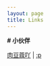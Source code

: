 ```yaml
---
layout: page
title: Links
---
```


**\# 小伙伴**

[肉豆蔻吖](https://xiamu.icu/) \| [:p](https://disbb.com/)



